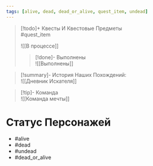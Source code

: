 ```yaml
---
tags: [alive, dead, dead_or_alive, quest_item, undead]
---
```


> [!todo]+ Квесты И Квестовые Предметы  
> #quest_item
>
> ![[В процессе]]
>
> > [!done]- Выполнены  
> > ![[Выполнены]]

> [!summary]- История Наших Похождений:  
> ![[Дневник Искателя]]

> [!tip]- Команда  
> ![[Команда мечты]]

# Статус Персонажей

- #alive
- #dead
- #undead
- #dead_or_alive
